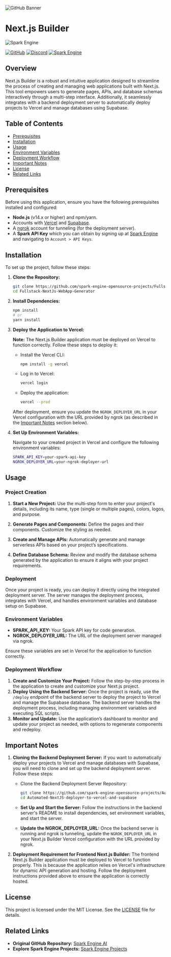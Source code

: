![GitHub Banner](./github-banner.png)

# Next.js Builder

![Spark Engine](https://sparkengine.ai/search)

[![GitHub](https://img.shields.io/badge/GitHub-Open%20Source-blue?logo=github)](https://github.com/spark-engine-opensource-projects)
[![Discord](https://img.shields.io/badge/Join%20Our%20Community-Discord-blue?logo=discord)](https://discord.gg/VAQA5c32jM)
[![Spark Engine](./logo-github.png)](https://sparkengine.ai/search)

## Overview

Next.js Builder is a robust and intuitive application designed to streamline the process of creating and managing web applications built with Next.js. This tool empowers users to generate pages, APIs, and database schemas interactively through a multi-step interface. Additionally, it seamlessly integrates with a backend deployment server to automatically deploy projects to Vercel and manage databases using Supabase.

## Table of Contents

- [Prerequisites](#prerequisites)
- [Installation](#installation)
- [Usage](#usage)
- [Environment Variables](#environment-variables)
- [Deployment Workflow](#deployment-workflow)
- [Important Notes](#important-notes)
- [License](#license)
- [Related Links](#related-links)

## Prerequisites

Before using this application, ensure you have the following prerequisites installed and configured:

- **Node.js** (v14.x or higher) and npm/yarn.
- Accounts with [Vercel](https://vercel.com/) and [Supabase](https://supabase.com/).
- A [ngrok](https://ngrok.com/) account for tunneling (for the deployment server).
- A **Spark API Key** which you can obtain by signing up at [Spark Engine](https://sparkengine.ai) and navigating to `Account > API Keys`.

## Installation

To set up the project, follow these steps:

1. **Clone the Repository:**

    ```bash
    git clone https://github.com/spark-engine-opensource-projects/Fullstack-NextJs-WebApp-Generator.git
    cd Fullstack-NextJs-WebApp-Generator
    ```

2. **Install Dependencies:**

    ```bash
    npm install
    # or
    yarn install
    ```

3. **Deploy the Application to Vercel:**

    **Note:** The Next.js Builder application must be deployed on Vercel to function correctly. Follow these steps to deploy it:

    - Install the Vercel CLI:
      ```bash
      npm install -g vercel
      ```

    - Log in to Vercel:
      ```bash
      vercel login
      ```

    - Deploy the application:
      ```bash
      vercel --prod
      ```

    After deployment, ensure you update the `NGROK_DEPLOYER_URL` in your Vercel configuration with the URL provided by ngrok (as described in the [Important Notes](#important-notes) section below).

4. **Set Up Environment Variables:**

    Navigate to your created project in Vercel and configure the following environment variables:

    ```bash
    SPARK_API_KEY=your-spark-api-key
    NGROK_DEPLOYER_URL=your-ngrok-deployer-url
    ```

## Usage

### Project Creation

1. **Start a New Project:** Use the multi-step form to enter your project's details, including its name, type (single or multiple pages), colors, logos, and purpose.
   
2. **Generate Pages and Components:** Define the pages and their components. Customize the styling as needed.

3. **Create and Manage APIs:** Automatically generate and manage serverless APIs based on your project’s specifications.

4. **Define Database Schema:** Review and modify the database schema generated by the application to ensure it aligns with your project requirements.

### Deployment

Once your project is ready, you can deploy it directly using the integrated deployment server. The server manages the deployment process, integrates with Vercel, and handles environment variables and database setup on Supabase.

### Environment Variables

- **SPARK_API_KEY:** Your Spark API key for code generation.
- **NGROK_DEPLOYER_URL:** The URL of the deployment server managed via ngrok.

Ensure these variables are set in Vercel for the application to function correctly.

### Deployment Workflow

1. **Create and Customize Your Project:** Follow the step-by-step process in the application to create and customize your Next.js project.
2. **Deploy Using the Backend Server:** Once the project is ready, use the `/deploy` endpoint of the backend server to deploy the project to Vercel and manage the Supabase database. The backend server handles the deployment process, including managing environment variables and executing SQL scripts.
3. **Monitor and Update:** Use the application’s dashboard to monitor and update your project as needed, with options to regenerate components and redeploy.

## Important Notes

1. **Cloning the Backend Deployment Server:**
   If you want to automatically deploy your projects to Vercel and manage databases with Supabase, you will need to clone and set up the backend deployment server. Follow these steps:

   - Clone the Backend Deployment Server Repository:
   
     ```bash
     git clone https://github.com/spark-engine-opensource-projects/Automated-NextJS-deployer-to-vercel-and-supabase.git
     cd Automated-NextJS-deployer-to-vercel-and-supabase
     ```

   - **Set Up and Start the Server:**
     Follow the instructions in the backend server's README to install dependencies, set environment variables, and start the server.

   - **Update the NGROK_DEPLOYER_URL:**
     Once the backend server is running and ngrok is tunneling, update the `NGROK_DEPLOYER_URL` in your Next.js Builder Vercel configuration with the URL provided by ngrok.

2. **Deployment Requirement for Frontend Next.js Builder:**
   The frontend Next.js Builder application must be deployed to Vercel to function properly. This is because the application relies on Vercel's infrastructure for dynamic API generation and hosting. Follow the deployment instructions provided above to ensure the application is correctly hosted.

## License

This project is licensed under the MIT License. See the [LICENSE](./LICENSE) file for details.

## Related Links

- **Original GitHub Repository:** [Spark Engine AI](https://github.com/spark-engine-ai)
- **Explore Spark Engine Projects:** [Spark Engine Projects](https://sparkengine.ai/search)
